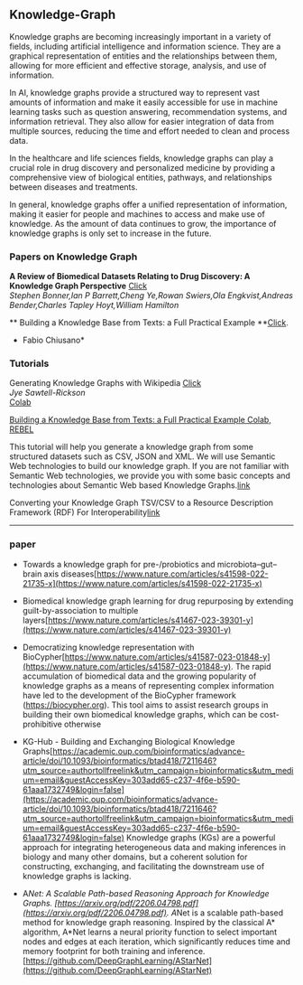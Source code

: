 ## Knowledge-Graph
Knowledge graphs are becoming increasingly important in a variety of fields, including artificial intelligence and information science. They are a graphical representation of entities and the relationships between them, allowing for more efficient and effective storage, analysis, and use of information.

In AI, knowledge graphs provide a structured way to represent vast amounts of information and make it easily accessible for use in machine learning tasks such as question answering, recommendation systems, and information retrieval. They also allow for easier integration of data from multiple sources, reducing the time and effort needed to clean and process data.

In the healthcare and life sciences fields, knowledge graphs can play a crucial role in drug discovery and personalized medicine by providing a comprehensive view of biological entities, pathways, and relationships between diseases and treatments.

In general, knowledge graphs offer a unified representation of information, making it easier for people and machines to access and make use of knowledge. As the amount of data continues to grow, the importance of knowledge graphs is only set to increase in the future.

### Papers on Knowledge Graph
**A Review of Biomedical Datasets Relating to Drug Discovery: A Knowledge Graph Perspective** [Click](https://arxiv.org/pdf/2102.10062.pdf)\
*Stephen Bonner,Ian P Barrett,Cheng Ye,Rowan Swiers,Ola Engkvist,Andreas Bender,Charles Tapley Hoyt,William Hamilton*

** Building a Knowledge Base from Texts: a Full Practical Example **[Click](https://medium.com/nlplanet/building-a-knowledge-base-from-texts-a-full-practical-example-8dbbffb912fa).
* Fabio Chiusano*
### Tutorials
Generating Knowledge Graphs with Wikipedia [Click](https://towardsdatascience.com/generating-knowledge-graphs-with-wikipedia-ec17030a40f6)\
*Jye Sawtell-Rickson*\
[Colab](https://colab.research.google.com/drive/1iKsJtRY-7gX_pGAHT2Cu3e75b3LztU63?usp=sharing&authuser=2)

[Building a Knowledge Base from Texts: a Full Practical Example Colab, REBEL](https://colab.research.google.com/drive/12gwdua-Fs7H31HIc5frzavT6ofyeLWux?usp=sharing)

This tutorial will help you generate a knowledge graph from some structured datasets such as CSV, JSON and XML. We will use Semantic Web technologies to build our knowledge graph. If you are not familiar with Semantic Web technologies, we provide you with some basic concepts and technologies about Semantic Web based Knowledge Graphs.[link](https://maastrichtu-ids.github.io/best-practices/blog/2021/03/18/build-a-kg/)



Converting your Knowledge Graph TSV/CSV to a Resource Description Framework (RDF) For Interoperability[link](https://sharifsuliman.medium.com/converting-your-knowledge-graph-tsv-csv-to-a-resource-description-framework-rdf-for-e3e7305519bd)

--------------------------------------------------------------------------------------------------------------------------------
### paper
- Towards a knowledge graph for pre-/probiotics and microbiota–gut–brain axis diseases[https://www.nature.com/articles/s41598-022-21735-x](https://www.nature.com/articles/s41598-022-21735-x)

- Biomedical knowledge graph learning for drug repurposing by extending guilt-by-association to multiple layers[https://www.nature.com/articles/s41467-023-39301-y](https://www.nature.com/articles/s41467-023-39301-y)
- Democratizing knowledge representation with BioCypher[https://www.nature.com/articles/s41587-023-01848-y](https://www.nature.com/articles/s41587-023-01848-y). The rapid accumulation of biomedical data and the growing popularity of knowledge graphs as a means of representing complex information have led to the development of the BioCypher framework (https://biocypher.org). This tool aims to assist research groups in building their own biomedical knowledge graphs, which can be cost-prohibitive otherwise
- KG-Hub - Building and Exchanging Biological Knowledge Graphs[https://academic.oup.com/bioinformatics/advance-article/doi/10.1093/bioinformatics/btad418/7211646?utm_source=authortollfreelink&utm_campaign=bioinformatics&utm_medium=email&guestAccessKey=303add65-c237-4f6e-b590-61aaa1732749&login=false](https://academic.oup.com/bioinformatics/advance-article/doi/10.1093/bioinformatics/btad418/7211646?utm_source=authortollfreelink&utm_campaign=bioinformatics&utm_medium=email&guestAccessKey=303add65-c237-4f6e-b590-61aaa1732749&login=false) Knowledge graphs (KGs) are a powerful approach for integrating heterogeneous data and making inferences in biology and many other domains, but a coherent solution for constructing, exchanging, and facilitating the downstream use of knowledge graphs is lacking.
- A*Net: A Scalable Path-based Reasoning Approach for Knowledge Graphs. [https://arxiv.org/pdf/2206.04798.pdf](https://arxiv.org/pdf/2206.04798.pdf).
  A*Net is a scalable path-based method for knowledge graph reasoning. Inspired by the classical A* algorithm, A*Net learns a neural priority function to select important nodes and edges at each iteration, which significantly reduces time and memory footprint for both training and inference.[https://github.com/DeepGraphLearning/AStarNet](https://github.com/DeepGraphLearning/AStarNet)
  
